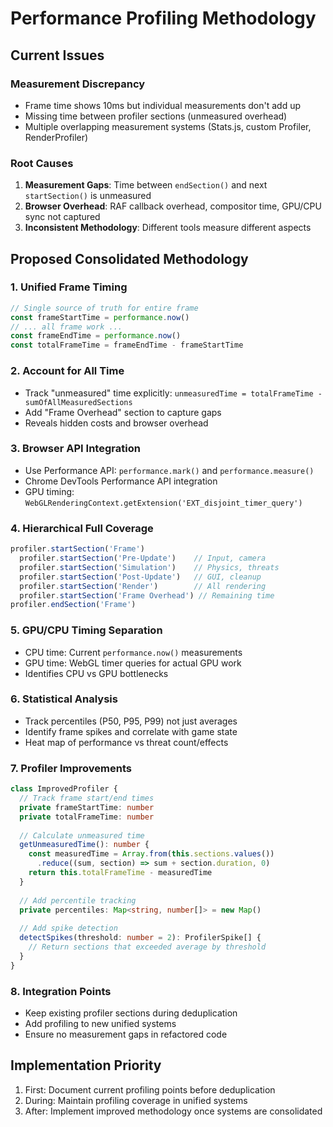 # Performance Profiling Methodology

## Current Issues

### Measurement Discrepancy
- Frame time shows 10ms but individual measurements don't add up
- Missing time between profiler sections (unmeasured overhead)
- Multiple overlapping measurement systems (Stats.js, custom Profiler, RenderProfiler)

### Root Causes
1. **Measurement Gaps**: Time between `endSection()` and next `startSection()` is unmeasured
2. **Browser Overhead**: RAF callback overhead, compositor time, GPU/CPU sync not captured
3. **Inconsistent Methodology**: Different tools measure different aspects

## Proposed Consolidated Methodology

### 1. Unified Frame Timing
```typescript
// Single source of truth for entire frame
const frameStartTime = performance.now()
// ... all frame work ...
const frameEndTime = performance.now()
const totalFrameTime = frameEndTime - frameStartTime
```

### 2. Account for All Time
- Track "unmeasured" time explicitly: `unmeasuredTime = totalFrameTime - sumOfAllMeasuredSections`
- Add "Frame Overhead" section to capture gaps
- Reveals hidden costs and browser overhead

### 3. Browser API Integration
- Use Performance API: `performance.mark()` and `performance.measure()`
- Chrome DevTools Performance API integration
- GPU timing: `WebGLRenderingContext.getExtension('EXT_disjoint_timer_query')`

### 4. Hierarchical Full Coverage
```typescript
profiler.startSection('Frame')
  profiler.startSection('Pre-Update')    // Input, camera
  profiler.startSection('Simulation')    // Physics, threats
  profiler.startSection('Post-Update')   // GUI, cleanup  
  profiler.startSection('Render')        // All rendering
  profiler.startSection('Frame Overhead') // Remaining time
profiler.endSection('Frame')
```

### 5. GPU/CPU Timing Separation
- CPU time: Current `performance.now()` measurements
- GPU time: WebGL timer queries for actual GPU work
- Identifies CPU vs GPU bottlenecks

### 6. Statistical Analysis
- Track percentiles (P50, P95, P99) not just averages
- Identify frame spikes and correlate with game state
- Heat map of performance vs threat count/effects

### 7. Profiler Improvements
```typescript
class ImprovedProfiler {
  // Track frame start/end times
  private frameStartTime: number
  private totalFrameTime: number
  
  // Calculate unmeasured time
  getUnmeasuredTime(): number {
    const measuredTime = Array.from(this.sections.values())
      .reduce((sum, section) => sum + section.duration, 0)
    return this.totalFrameTime - measuredTime
  }
  
  // Add percentile tracking
  private percentiles: Map<string, number[]> = new Map()
  
  // Add spike detection
  detectSpikes(threshold: number = 2): ProfilerSpike[] {
    // Return sections that exceeded average by threshold
  }
}
```

### 8. Integration Points
- Keep existing profiler sections during deduplication
- Add profiling to new unified systems
- Ensure no measurement gaps in refactored code

## Implementation Priority
1. First: Document current profiling points before deduplication
2. During: Maintain profiling coverage in unified systems
3. After: Implement improved methodology once systems are consolidated